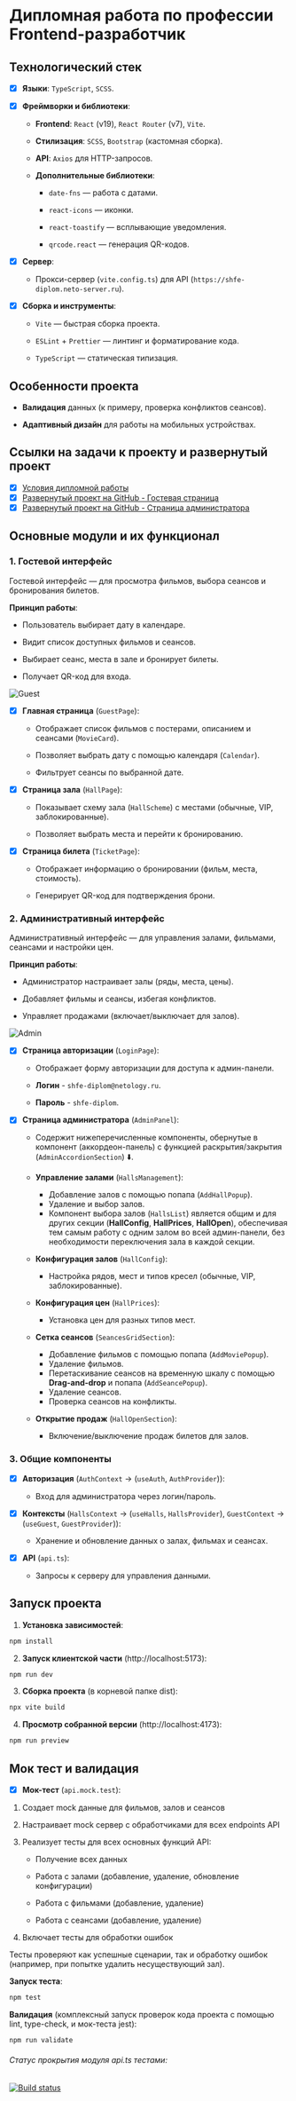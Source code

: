 # Дипломная работа по профессии Frontend-разработчик

## Технологический стек

- [x] **Языки**: `TypeScript`, `SCSS`.

- [x] **Фреймворки и библиотеки**:
  - **Frontend**: `React` (v19), `React Router` (v7), `Vite`.

  - **Стилизация**: `SCSS`, `Bootstrap` (кастомная сборка).

  - **API**: `Axios` для HTTP-запросов.

  - **Дополнительные библиотеки**:
    - `date-fns` — работа с датами.

    - `react-icons` — иконки.

    - `react-toastify` — всплывающие уведомления.

    - `qrcode.react` — генерация QR-кодов.

- [x] **Сервер**:
  - Прокси-сервер (`vite.config.ts`) для API (`https://shfe-diplom.neto-server.ru`).

- [x] **Сборка и инструменты**:
  - `Vite` — быстрая сборка проекта.

  - `ESLint` + `Prettier` — линтинг и форматирование кода.

  - `TypeScript` — статическая типизация.

## Особенности проекта

  - **Валидация** данных (к примеру, проверка конфликтов сеансов).

  - **Адаптивный дизайн** для работы на мобильных устройствах.

## Ссылки на задачи к проекту и развернутый проект

- [x] [Условия дипломной работы](https://github.com/netology-code/shfe-diplom 'Ссылка на задание по дипломному проекту')<br>
- [x] [Развернутый проект на GitHub - Гостевая страница](https://nikolay87-ru.github.io/shfe-diplom/ 'Ссылка на проект')<br>
- [x] [Развернутый проект на GitHub - Страница администратора](https://nikolay87-ru.github.io/shfe-diplom/admin 'Ссылка на проект')

## Основные модули и их функционал

### 1. Гостевой интерфейс

Гостевой интерфейс — для просмотра фильмов, выбора сеансов и бронирования билетов.

**Принцип работы**:

- Пользователь выбирает дату в календаре.

- Видит список доступных фильмов и сеансов.

- Выбирает сеанс, места в зале и бронирует билеты.

- Получает QR-код для входа.

![Guest](assets/ReadmePics/guest-pic.png)

- [x] **Главная страница** (`GuestPage`):
  - Отображает список фильмов с постерами, описанием и сеансами (`MovieCard`).

  - Позволяет выбрать дату с помощью календаря (`Calendar`).

  - Фильтрует сеансы по выбранной дате.

- [x] **Страница зала** (`HallPage`):
  - Показывает схему зала (`HallScheme`) с местами (обычные, VIP, заблокированные).

  - Позволяет выбрать места и перейти к бронированию.

- [x] **Страница билета** (`TicketPage`):
  - Отображает информацию о бронировании (фильм, места, стоимость).

  - Генерирует QR-код для подтверждения брони.

### 2. Административный интерфейс

Административный интерфейс — для управления залами, фильмами, сеансами и настройки цен.

**Принцип работы**:

- Администратор настраивает залы (ряды, места, цены).

- Добавляет фильмы и сеансы, избегая конфликтов.

- Управляет продажами (включает/выключает для залов).

![Admin](assets/ReadmePics/admin-pic.png)

- [x] **Страница авторизации** (`LoginPage`):
  - Отображает форму авторизации для доступа к админ-панели.

  - **Логин** - `shfe-diplom@netology.ru`.

  - **Пароль** - `shfe-diplom`.

- [x] **Страница администратора** (`AdminPanel`):
  - Содержит нижеперечисленные компоненты, обернутые в компонент (аккордеон-панель) с функцией раскрытия/закрытия (`AdminAccordionSection`) ⬇️.
  - **Управление залами** (`HallsManagement`):
    - Добавление залов с помощью попапа (`AddHallPopup`).
    - Удаление и выбор залов.
    - Компонент выбора залов (`HallsList`) является общим и для других секции (**HallConfig**, **HallPrices**, **HallOpen**), 
      обеспечивая тем самым работу с одним залом во всей админ-панели, без необходимости переключения зала в каждой секции.

  - **Конфигурация залов** (`HallConfig`):
    - Настройка рядов, мест и типов кресел (обычные, VIP, заблокированные).

  - **Конфигурация цен** (`HallPrices`):
    - Установка цен для разных типов мест.

  - **Сетка сеансов** (`SeancesGridSection`):
    - Добавление фильмов с помощью попапа (`AddMoviePopup`).
    - Удаление фильмов.
    - Перетаскивание сеансов на временную шкалу с помощью **Drag-and-drop** и попапа (`AddSeancePopup`).
    - Удаление сеансов.
    - Проверка сеансов на конфликты.

  - **Открытие продаж** (`HallOpenSection`):
    - Включение/выключение продаж билетов для залов.

### 3. Общие компоненты

- [x] **Авторизация** (`AuthContext` → (`useAuth`, `AuthProvider`)):
  - Вход для администратора через логин/пароль.

- [x] **Контексты** (`HallsContext` → (`useHalls`, `HallsProvider`), 
                     `GuestContext` → (`useGuest`, `GuestProvider`)):
  - Хранение и обновление данных о залах, фильмах и сеансах.

- [x] **API** (`api.ts`):
  - Запросы к серверу для управления данными.

## Запуск проекта

1. **Установка зависимостей**:

```bash
npm install
```

2. **Запуск клиентской части** (http://localhost:5173):

```bash
npm run dev
```

3. **Сборка проекта** (в корневой папке dist):

```bash
npx vite build
```

4. **Просмотр собранной версии** (http://localhost:4173):

```bash
npm run preview
```

## Мок тест и валидация

- [x] **Мок-тест** (`api.mock.test`):

1. Создает mock данные для фильмов, залов и сеансов

2. Настраивает mock сервер с обработчиками для всех endpoints API

3. Реализует тесты для всех основных функций API:

    - Получение всех данных

    - Работа с залами (добавление, удаление, обновление конфигурации)

    - Работа с фильмами (добавление, удаление)

    - Работа с сеансами (добавление, удаление)

4. Включает тесты для обработки ошибок

Тесты проверяют как успешные сценарии, так и обработку ошибок (например, при попытке удалить несуществующий зал).

**Запуск теста**:

```bash
npm test
```

**Валидация** (комплексный запуск проверок кода проекта с помощью lint, type-check, и мок-теста jest):

```bash
npm run validate
```

###### Статус прокрытия модуля api.ts тестами:
[![Build status](https://ci.appveyor.com/api/projects/status/oxgi3txswpn3b95l/branch/main?svg=true)](https://ci.appveyor.com/project/Nikolay87-ru/shfe-diplom/branch/main)